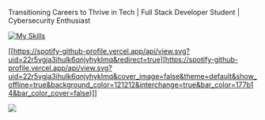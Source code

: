 Transitioning Careers to Thrive in Tech | Full Stack Developer Student | Cybersecurity Enthusiast



[![My Skills](https://skillicons.dev/icons?i=js,html,css,py,flutter,ruby,rails)](https://skillicons.dev)
<!---
Fmoscovo/Fmoscovo is a ✨ special ✨ repository because its `README.md` (this file) appears on your GitHub profile.
You can click the Preview link to take a look at your changes.
--->

[[https://spotify-github-profile.vercel.app/api/view.svg?uid=22r5vgja3ihulk6qnjyhyklmq&redirect=true][https://spotify-github-profile.vercel.app/api/view.svg?uid=22r5vgja3ihulk6qnjyhyklmq&cover_image=false&theme=default&show_offline=true&background_color=121212&interchange=true&bar_color=177b14&bar_color_cover=false)]]

![](https://komarev.com/ghpvc/?username=Fmoscovo&style=flat-square&color=red&label=PROFILE+VIEWS)
